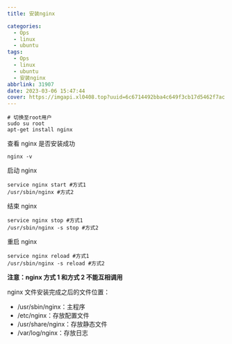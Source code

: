```yaml
---
title: 安装nginx

categories:
  - Ops
  - linux
  - ubuntu
tags:
  - Ops
  - linux
  - ubuntu
  - 安装nginx
abbrlink: 31907
date: 2023-03-06 15:47:44
cover: https://imgapi.xl0408.top?uuid=6c6714492bba4c649f3cb17d5462f7ac
---
```


```shell
# 切换至root用户
sudo su root
apt-get install nginx
```

查看 nginx 是否安装成功

```shell
nginx -v
```

启动 nginx

```shell
service nginx start #方式1
/usr/sbin/nginx #方式2
```

结束 nginx

```shell
service nginx stop #方式1
/usr/sbin/nginx -s stop #方式2
```

重启 nginx

```shell
service nginx reload #方式1
/usr/sbin/nginx -s reload #方式2
```

**注意：nginx 方式 1 和方式 2 不能互相调用**

nginx 文件安装完成之后的文件位置：

- /usr/sbin/nginx：主程序
- /etc/nginx：存放配置文件
- /usr/share/nginx：存放静态文件
- /var/log/nginx：存放日志